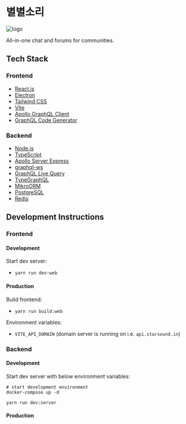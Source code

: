# 별별소리

![logo](https://user-images.githubusercontent.com/19148682/203886499-ed612c11-9ad1-4c74-9963-eb287a87ba2d.png)

All-in-one chat and forums for communities.  

## Tech Stack

### Frontend

- [React.js](https://reactjs.org/)
- [Electron](https://www.electronjs.org/)
- [Tailwind CSS](https://tailwindcss.com/)
- [Vite](https://vitejs.dev/guide/introduction.html)
- [Apollo GraphQL Client](https://github.com/apollographql/apollo-client)
- [GraphQL Code Generator](https://www.graphql-code-generator.com/)

### Backend

- [Node.js](https://nodejs.org/en/)
- [TypeScript](https://www.typescriptlang.org/)
- [Apollo Server Express](https://github.com/apollographql/apollo-server/tree/main/packages/apollo-server-express)
- [graphql-ws](https://github.com/enisdenjo/graphql-ws)
- [GraphQL Live Query](https://github.com/n1ru4l/graphql-live-query)
- [TypeGraphQL](https://typegraphql.com/)
- [MikroORM](https://mikro-orm.io/)
- [PostgreSQL](https://www.postgresql.org/)
- [Redis](https://redis.io/)

## Development Instructions

### Frontend

#### Development

Start dev server:

- `yarn run dev:web`

#### Production

Build frontend:

- `yarn run build:web`

Environment variables:

- `VITE_API_DOMAIN` (domain server is running on i.e. `api.starsound.in`)

### Backend

#### Development

Start dev server with below environment variables:

```shell
# start development environment
docker-compose up -d

yarn run dev:server
```

#### Production
